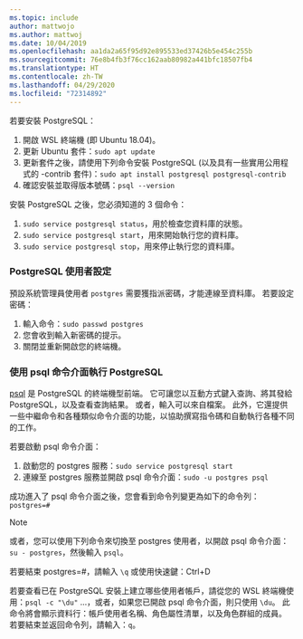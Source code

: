 ```yaml
---
ms.topic: include
author: mattwojo
ms.author: mattwoj
ms.date: 10/04/2019
ms.openlocfilehash: aa1da2a65f95d92e895533ed37426b5e454c255b
ms.sourcegitcommit: 76e8b4fb3f76cc162aab80982a441bfc18507fb4
ms.translationtype: HT
ms.contentlocale: zh-TW
ms.lasthandoff: 04/29/2020
ms.locfileid: "72314892"
---
```

若要安裝 PostgreSQL：

1. 開啟 WSL 終端機 (即 Ubuntu 18.04)。
2. 更新 Ubuntu 套件：`sudo apt update`
3. 更新套件之後，請使用下列命令安裝 PostgreSQL (以及具有一些實用公用程式的 -contrib 套件)：`sudo apt install postgresql postgresql-contrib`
4. 確認安裝並取得版本號碼：`psql --version`

安裝 PostgreSQL 之後，您必須知道的 3 個命令：

1. `sudo service postgresql status`，用於檢查您資料庫的狀態。
2. `sudo service postgresql start`，用來開始執行您的資料庫。
3. `sudo service postgresql stop`，用來停止執行您的資料庫。

### <a name="postgresql-user-setup"></a>PostgreSQL 使用者設定

預設系統管理員使用者 `postgres` 需要獲指派密碼，才能連線至資料庫。 若要設定密碼：

1. 輸入命令：`sudo passwd postgres`
2. 您會收到輸入新密碼的提示。
3. 關閉並重新開啟您的終端機。

### <a name="run-postgresql-with-psql-shell"></a>使用 psql 命令介面執行 PostgreSQL

[psql](https://www.postgresql.org/docs/10/app-psql.html) 是 PostgreSQL 的終端機型前端。 它可讓您以互動方式鍵入查詢、將其發給 PostgreSQL，以及查看查詢結果。 或者，輸入可以來自檔案。 此外，它還提供一些中繼命令和各種類似命令介面的功能，以協助撰寫指令碼和自動執行各種不同的工作。

若要啟動 psql 命令介面：

1. 啟動您的 postgres 服務：`sudo service postgresql start`
2. 連線至 postgres 服務並開啟 psql 命令介面：`sudo -u postgres psql`

成功進入了 psql 命令介面之後，您會看到命令列變更為如下的命令列：`postgres=#`

> [!NOTE]
> 或者，您可以使用下列命令來切換至 postgres 使用者，以開啟 psql 命令介面：`su - postgres`，然後輸入 `psql`。

若要結束 postgres=#，請輸入 `\q` 或使用快速鍵：Ctrl+D

若要查看已在 PostgreSQL 安裝上建立哪些使用者帳戶，請從您的 WSL 終端機使用：`psql -c "\du"` ...，或者，如果您已開啟 psql 命令介面，則只使用 `\du`。 此命令將會顯示資料行：帳戶使用者名稱、角色屬性清單，以及角色群組的成員。 若要結束並返回命令列，請輸入：`q`。
